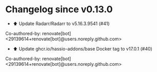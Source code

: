 # Changelog since v0.13.0
- ⬆️ Update Radarr/Radarr to v5.16.3.9541 (#41)

Co-authored-by: renovate[bot] <29139614+renovate[bot]@users.noreply.github.com> 
- ⬆️ Update ghcr.io/hassio-addons/base Docker tag to v17.0.1 (#40)

Co-authored-by: renovate[bot] <29139614+renovate[bot]@users.noreply.github.com> 
